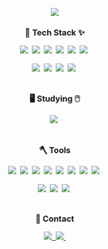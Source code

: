<!--타이틀 부분-->
<p align='center'>
    <img src="https://capsule-render.vercel.app/api?type=waving&color=F5A9D0&height=300&section=header&text=김은영의%20GitHub💻&fontSize=90&animation=fadeIn&fontAlignY=38&desc=💖Welcome%20to%20my%20GitHub%20Profile!💖&descAlignY=51&descAlign=62"/>
</p>

<!--내용 부분-->
<h3 align="center">🌠 Tech Stack ✨</h3>
<div align="center">
  <img src="https://img.shields.io/badge/html5-E34F26.svg?style=for-the-badge&logo=html5&logoColor=white" />&nbsp
  <img src="https://img.shields.io/badge/javascript-F7DF1E.svg?style=for-the-badge&logo=javascript&logoColor=20232a" />&nbsp
  <img src="https://img.shields.io/badge/css3-1572B6.svg?style=for-the-badge&logo=css3&logoColor=white" />&nbsp
  <img src="https://img.shields.io/badge/React-61DAFB.svg?style=for-the-badge&logo=react&logoColor=black" />&nbsp
  <img src="https://img.shields.io/badge/React%20Native-61DAFB.svg?style=for-the-badge&logo=react&logoColor=black" />&nbsp
  <img src="https://img.shields.io/badge/Miricanvase-32CD32.svg?style=for-the-badge" />&nbsp
</div>

<br>

<div align="center">
  <img src="https://img.shields.io/badge/python-3670A0?style=for-the-badge&logo=python&logoColor=ffdd54" />&nbsp
  <img src="https://img.shields.io/badge/pandas-150458.svg?style=for-the-badge&logo=pandas&logoColor=white" />&nbsp
  <img src="https://img.shields.io/badge/numpy-4d77cf.svg?style=for-the-badge&logo=numpy&logoColor=white" />&nbsp
  <img src="https://img.shields.io/badge/Matplotlib-11557c.svg?style=for-the-badge&logo=Matplotlib&logoColor=white" />&nbsp
</div>

<br>

<h3 align="center">🖥️ Studying 🖱️</h3>
<div align="center">
  <img src="https://img.shields.io/badge/mysql%20Query-FF4154?style=for-the-badge&logo=mysql%20query&logoColor=white" />&nbsp
</div>

<br>

<h3 align="center">🪓 Tools</h3>
<div align="center">
  <img src="https://img.shields.io/badge/github-181717.svg?style=for-the-badge&logo=github&logoColor=white" />&nbsp
  <img src="https://img.shields.io/badge/Notion-F3F3F3.svg?style=for-the-badge&logo=notion&logoColor=black" />&nbsp
  <img src="https://img.shields.io/badge/Slack-FE2E64.svg?style=for-the-badge&logo=slack&logoColor=white" />&nbsp
  <img src="https://img.shields.io/badge/git-F05033.svg?style=for-the-badge&logo=git&logoColor=white" />&nbsp
  <img src="https://img.shields.io/badge/Canva-00C4CC.svg?style=for-the-badge&logo=canva&logoColor=white" />&nbsp
  <img src="https://img.shields.io/badge/Anaconda-44A833.svg?style=for-the-badge&logo=anaconda&logoColor=white" />&nbsp
  <img src="https://img.shields.io/badge/Figma-F24E1E.svg?style=for-the-badge&logo=figma&logoColor=white" />&nbsp
  <img src="https://img.shields.io/badge/Android%20Studio-3DDC84.svg?style=for-the-badge&logo=android-studio&logoColor=white" />&nbsp
</div>

<br>

<div align="center">
  <img src="https://img.shields.io/badge/VSCode-2C2C32.svg?style=for-the-badge&logo=visual-studio-code&logoColor=22ABF3" />&nbsp
  <img src="https://img.shields.io/badge/jupyter-2C2C32.svg?style=for-the-badge&logo=jupyter&logoColor=F37726" />&nbsp
  <img src="https://img.shields.io/badge/Colab-2C2C32.svg?style=for-the-badge&logo=googlecolab&logoColor=F9AB00" />&nbsp
</div>

<br>

<h3 align="center">📩 Contact </h3>
<div align="center">
  <a href="https://www.instagram.com/eun_ve1y_/">
    <img src="https://img.shields.io/badge/Instagram-FA58AC?style=for-the-badge&logo=instagram&logoColor=white" />&nbsp
  </a>
  <a href="mailto:mozzi0324@naver.com">
    <img
      src="https://img.shields.io/badge/mozzi0324@naver.com-F6CEEC?style=for-the-badge&logo=maildotcom&logoColor=white"/>&nbsp
  </a>
</div>
